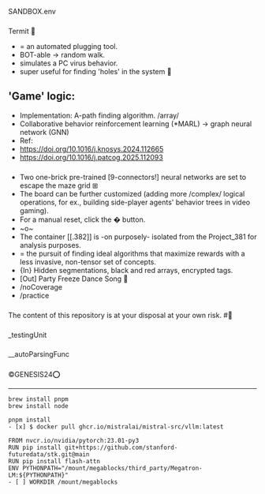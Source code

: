 SANDBOX.env
###
Termit 🐜
* = an automated plugging tool.
* BOT-able -> random walk.
* simulates a PC virus behavior.
* super useful for finding 'holes' in the system 🦠
###

## 'Game' logic:
* Implementation: A-path finding algorithm. /array/
* Collaborative behavior reinforcement learning (*MARL) -> graph neural network (GNN)
* Ref:
* https://doi.org/10.1016/j.knosys.2024.112665  
* https://doi.org/10.1016/j.patcog.2025.112093
###
* Two one-brick pre-trained [9-connectors!] neural networks are set to escape the maze grid ⊞
* The board can be further customized (adding more /complex/ logical operations, for ex., building side-player agents' behavior trees in video gaming).
* For a manual reset, click the � button. 
* ~o~
* The container [[.382]] is -on purposely- isolated from the Project_381 for analysis purposes.
* = the pursuit of finding ideal algorithms that maximize rewards with a less invasive, non-tensor set of concepts.
* {In} Hidden segmentations, black and red arrays, encrypted tags. 
* [Out] Party Freeze Dance Song 🌱
* /noCoverage
* /practice
###
###
The content of this repository is at your disposal at your own risk. 
#🔬
###
_testingUnit
###
__autoParsingFunc
###
©GENESIS24⭕️

---------------------------------

```
brew install pnpm
brew install node

pnpm install
- [x] $ docker pull ghcr.io/mistralai/mistral-src/vllm:latest

FROM nvcr.io/nvidia/pytorch:23.01-py3
RUN pip install git+https://github.com/stanford-futuredata/stk.git@main
RUN pip install flash-attn
ENV PYTHONPATH="/mount/megablocks/third_party/Megatron-LM:${PYTHONPATH}"
- [ ] WORKDIR /mount/megablocks




